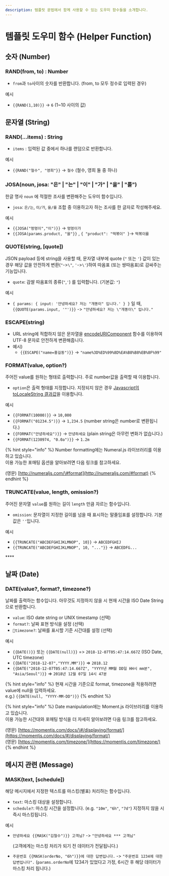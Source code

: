 ```yaml
---
description: 템플릿 문법에서 함께 사용할 수 있는 도우미 함수들을 소개합니다.
---
```


# 템플릿 도우미 함수 \(Helper Function\)

## **숫자 \(Number\)**

### **RAND\(from, to\) : Number**

* `from`과 `to`사이의 숫자를 반환합니다. \(from, to 모두 정수로 입력된 경우\)

예시

* `{{RAND(1,10)}}` -&gt; `6` \(1~10 사이의 값\)

## **문자열 \(String\)**

### RAND\(...items\) : String

* `items` : 입력된 값 중에서 하나를 랜덤으로 반환합니다.

예시

*  `{{RAND("철수", "영희"}}` -&gt; `철수` \(철수, 영희 둘 중 하나\)



### JOSA\(noun, josa: "은" \| "는" \| "이" \| "가" \| "을" \| "를"\) 

한글 명사 `noun` 에 적절한 조사를 변환해주는 도우미 함수입니다.

* `josa`:  `은/는`, `이/가`, `을/를` 조합 중 이용하고자 하는 조사를 한 글자로 작성해주세요.

예시

* `{{JOSA("멍멍이","이")}}` -&gt; `멍멍이가`
* `{{JOSA(params.product, "을"}}` , `{ "product": "떡볶이" }`-&gt; `떡볶이를`



### QUOTE\(string, \[quote\]\)

JSON payload 등에 string을 사용할 때, 문자열 내부에 quote \(`"` 또는 `'`\) 값이 있는 경우 해당 값을 안전하게 변환\(`"`-&gt;`\"`, `'`-&gt;`\'`\)하여 따옴표 \(또는 쌍따옴표\)로 감싸주는 기능입니다.

* `quote`:  감쌀 따옴표의 종류\(`"`,`'`\) 를 입력합니다. \(기본값: `"`\)

예시

*  `{ params: { input: '안녕하세요? 저는 "개똥이" 입니다.' } }` 일 때, `{{QUOTE(params.input, '"')}}` -&gt; `"안녕하세요? 저는 \"개똥이\" 입니다."`

### 

### ESCAPE\(string\)

* URL string에 적합하지 않은 문자열을 [encodeURIComponent](https://developer.mozilla.org/ko/docs/Web/JavaScript/Reference/Global_Objects/encodeURIComponent) 함수를 이용하여 UTF-8 문자로 안전하게 변환해줍니다. 
* 예시\)
  * `{{ESCAPE("name=홍길동")}}` -&gt; `"name%3D%ED%99%8D%EA%B8%B8%EB%8F%99"`

### 

### FORMAT\(value, option?\)

주어진 value를 원하는 형태로 출력합니다. 주로 number값을 출력할 때 이용합니다.

* `option`은 출력 형태를 지정합니다. 지정되지 않은 경우 [Javascript의 toLocaleString 결과값](https://developer.mozilla.org/docs/Web/JavaScript/Reference/Global_Objects/Object/toLocaleString)을 이용합니다.

예시

* `{{FORMAT(10000)}}` -&gt; `10,000`
* `{{FORMAT("01234.5")}}` -&gt; `1,234.5` \(number string은 number로 변환됩니다.\)
* `{{FORMAT("안녕하세요")}}` -&gt; `안녕하세요` \(plain string은 아무런 변화가 없습니다.\)
* `{{FORMAT(1230974, "0.0a")}}` -&gt; `1.2m`

{% hint style="info" %}
Number formatting에는 Numeral.js 라이브러리를 이용하고 있습니다.  
이용 가능한 포매팅 옵션을 알아보려면 다음 링크를 참고하세요.

\(영문\) [http://numeraljs.com/\#format](http://numeraljs.com/#format) 
{% endhint %}



### TRUNCATE\(value, length, omission?\) <a id="truncate"></a>

주어진 문자열 `value`를 원하는 길이 `length` 만큼 자르는 함수입니다.

* `omission`: 문자열이 지정한 길이를 넘을 때 표시하는 말줄임표를 설정합니다. 기본값은 `''`입니다.

예시

* `{{TRUNCATE("ABCDEFGHIJKLMNOP", 10}}` -&gt; `ABCEDFGHIJ`
* `{{TRUNCATE("ABCDEFGHIJKLMNOP", 10, "..."}}` -&gt; `ABCEDFG...`

\*\*\*\*

## 날짜 \(Date\)

### **DATE\(value?, format?, timezone?\)**

날짜를 출력하는 함수입니다. 아무것도 지정하지 않을 시 현재 시간을 ISO Date String으로 반환합니다.

* `value`: ISO date string or UNIX timestamp \(선택\)
* `format?`: 날짜 표현 방식을 설정 \(선택\)
* `timezone?`: 날짜를 표시할 기준 시간대를 설정 \(선택\)

예시

* `{{DATE()}}` 또는 `{{DATE(null)}}` =&gt; `2018-12-07T05:47:14.667Z` \(ISO Date, UTC timezone\)
* `{{DATE("2018-12-07","YYYY.MM")}}`  =&gt; `2018.12` 
* `{{DATE("2018-12-07T05:47:14.667Z", "YYYY년 MM월 DD일 HH시 mm분", "Asia/Seoul")}}`  =&gt; `2018년 12월 07일 14시 47분` 

{% hint style="info" %}
현재 시간을 기준으로 format, timezone을 적용하려면 value에 null을 입력하세요.  
e.g.\) `{{DATE(null, "YYYY-MM-DD")}}`
{% endhint %}

{% hint style="info" %}
Date manipulation에는 Moment.js 라이브러리를 이용하고 있습니다.  
이용 가능한 시간대와 포매팅 방식을 더 자세히 알아보려면 다음 링크를 참고하세요.

\(영문\) [https://momentjs.com/docs/\#/displaying/format/](https://momentjs.com/docs/#/displaying/format/)  
\(영문\) [https://momentjs.com/timezone/](https://momentjs.com/timezone/)
{% endhint %}

## 메시지 관련 \(Message\)

### MASK\(text, \[schedule\]\)

해당 메시지에서 지정한 텍스트를 마스킹\(별표\) 처리하는 함수입니다.

* `text`: 마스킹 대상을 설정합니다.
* `schedule?`: 마스킹 시간을 설정합니다. \(e.g. `"10m"`, `"6h"`, `"7d"`\) 지정하지 않을 시 즉시 마스킹됩니다.

예시

* `안녕하세요 {{MASK("김철수")}} 고객님?` -&gt; `"안녕하세요 *** 고객님"`

  \(고객에게는 마스킹 처리가 되기 전 데이터가 전달됩니다.\) 

* `주문번호 {{MASK(orderNo, "6h")}}에 대한 답변입니다.` -&gt; `"주문번호 1234에 대한 답변입니다".` \(`params.orderNo`에 1234가 있었다고 가정, 6시간 후 해당 데이터가 마스킹 처리 됩니다.\)

